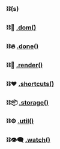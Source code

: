 ### ⛓️(s)
### ⛓️🎨 [.dom()](./docs/link/dom.md)
### ⛓️🔥 [.done()](./docs/link/done.md)
### ⛓️📿 [.render()](./docs/link/render.md)
### ⛓️❤️  [.shortcuts()](./docs/link/shortcuts.md)
### ⛓️📦 [.storage()](./docs/link/storage.md)
### ⛓️⚙️  [.util()](./docs/link/util.md)
### ⛓️👁️‍🗨 [.watch()](./docs/link/watch.md)
